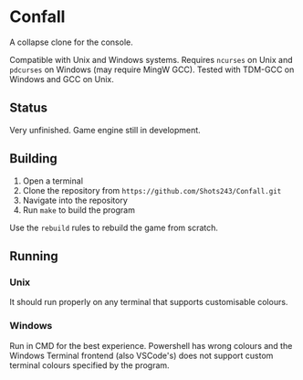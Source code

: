 # Confall
A collapse clone for the console.

Compatible with Unix and Windows systems. Requires `ncurses` on Unix and `pdcurses` on Windows (may require MingW GCC). Tested with TDM-GCC on Windows and GCC on Unix.

## Status

Very unfinished. Game engine still in development.

## Building

1. Open a terminal
2. Clone the repository from `https://github.com/Shots243/Confall.git`
3. Navigate into the repository
4. Run `make` to build the program

Use the `rebuild` rules to rebuild the game from scratch.

## Running

### Unix

It should run properly on any terminal that supports customisable colours.

### Windows

Run in CMD for the best experience. Powershell has wrong colours and the Windows Terminal frontend (also VSCode's) does not support custom terminal colours specified by the program.
